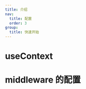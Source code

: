 ```yaml
---
title: 介绍
nav:
  title: 配置
  order: 3
group:
  title: 快速开始
---
```


# useContext

<code src='./context.tsx'></code>

# middleware 的配置

<code src='./middleware.tsx'></code>
